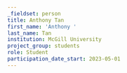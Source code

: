 ```yaml
---
_fieldset: person
title: Anthony Tan
first_name: 'Anthony '
last_name: Tan
institution: McGill University
project_group: students
role: Student
participation_date_start: 2023-05-01
---
```

